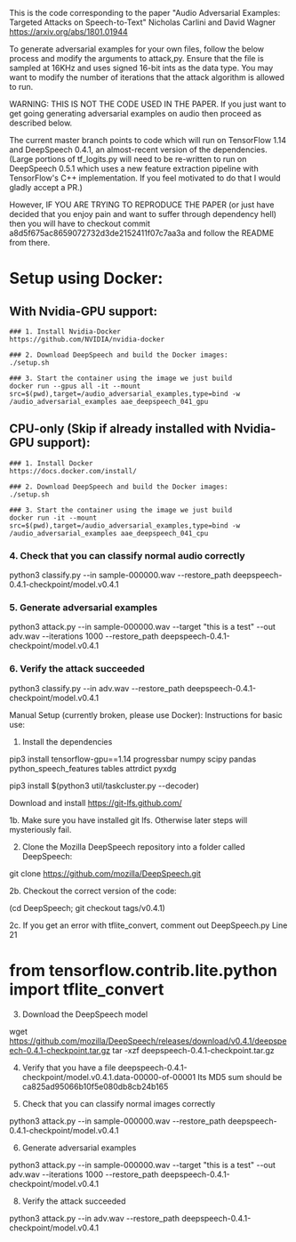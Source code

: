 This is the code corresponding to the paper
"Audio Adversarial Examples: Targeted Attacks on Speech-to-Text"
Nicholas Carlini and David Wagner
https://arxiv.org/abs/1801.01944

To generate adversarial examples for your own files, follow the below process
and modify the arguments to attack,py. Ensure that the file is sampled at
16KHz and uses signed 16-bit ints as the data type. You may want to modify
the number of iterations that the attack algorithm is allowed to run.

WARNING: THIS IS NOT THE CODE USED IN THE PAPER. If you just want to get going
generating adversarial examples on audio then proceed as described below.

The current master branch points to code which will run on TensorFlow 1.14 and
DeepSpeech 0.4.1, an almost-recent version of the dependencies. (Large portions
of tf_logits.py will need to be re-written to run on DeepSpeech 0.5.1 which uses
a new feature extraction pipeline with TensorFlow's C++ implementation. If you
feel motivated to do that I would gladly accept a PR.)

However, IF YOU ARE TRYING TO REPRODUCE THE PAPER (or just have decided
that you enjoy pain and want to suffer through dependency hell) then you
will have to checkout commit a8d5f675ac8659072732d3de2152411f07c7aa3a and
follow the README from there.



# Setup using Docker:
## With Nvidia-GPU support:
    ### 1. Install Nvidia-Docker
    https://github.com/NVIDIA/nvidia-docker

    ### 2. Download DeepSpeech and build the Docker images:
    ./setup.sh

    ### 3. Start the container using the image we just build
    docker run --gpus all -it --mount src=$(pwd),target=/audio_adversarial_examples,type=bind -w /audio_adversarial_examples aae_deepspeech_041_gpu


## CPU-only (Skip if already installed with Nvidia-GPU support):
    ### 1. Install Docker
    https://docs.docker.com/install/

    ### 2. Download DeepSpeech and build the Docker images:
    ./setup.sh

    ### 3. Start the container using the image we just build
    docker run -it --mount src=$(pwd),target=/audio_adversarial_examples,type=bind -w /audio_adversarial_examples aae_deepspeech_041_cpu


### 4. Check that you can classify normal audio correctly

python3 classify.py --in sample-000000.wav --restore_path deepspeech-0.4.1-checkpoint/model.v0.4.1

### 5. Generate adversarial examples

python3 attack.py --in sample-000000.wav --target "this is a test" --out adv.wav --iterations 1000 --restore_path deepspeech-0.4.1-checkpoint/model.v0.4.1

### 6. Verify the attack succeeded

python3 classify.py --in adv.wav --restore_path deepspeech-0.4.1-checkpoint/model.v0.4.1






Manual Setup (currently broken, please use Docker):
Instructions for basic use:

1. Install the dependencies

pip3 install tensorflow-gpu==1.14 progressbar numpy scipy pandas python_speech_features tables attrdict pyxdg

pip3 install $(python3 util/taskcluster.py --decoder)

Download and install
https://git-lfs.github.com/

1b. Make sure you have installed git lfs. Otherwise later steps will mysteriously fail.

2. Clone the Mozilla DeepSpeech repository into a folder called DeepSpeech:

git clone https://github.com/mozilla/DeepSpeech.git

2b. Checkout the correct version of the code:

(cd DeepSpeech; git checkout tags/v0.4.1)

2c. If you get an error with tflite_convert, comment out DeepSpeech.py Line 21
# from tensorflow.contrib.lite.python import tflite_convert

3. Download the DeepSpeech model

wget https://github.com/mozilla/DeepSpeech/releases/download/v0.4.1/deepspeech-0.4.1-checkpoint.tar.gz
tar -xzf deepspeech-0.4.1-checkpoint.tar.gz

4. Verify that you have a file deepspeech-0.4.1-checkpoint/model.v0.4.1.data-00000-of-00001
Its MD5 sum should be
ca825ad95066b10f5e080db8cb24b165

5. Check that you can classify normal images correctly

python3 attack.py --in sample-000000.wav --restore_path deepspeech-0.4.1-checkpoint/model.v0.4.1

6. Generate adversarial examples

python3 attack.py --in sample-000000.wav --target "this is a test" --out adv.wav --iterations 1000 --restore_path deepspeech-0.4.1-checkpoint/model.v0.4.1

8. Verify the attack succeeded

python3 attack.py --in adv.wav --restore_path deepspeech-0.4.1-checkpoint/model.v0.4.1
